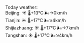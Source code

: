 Today weather:  
Beijing: ☀️ 🌡️+13°C 🌬️→0km/h  
Tianjin: ☀️ 🌡️+17°C 🌬️↘4km/h  
Shijiazhuang: ☀️ 🌡️+17°C 🌬️→7km/h  
Tangshan: ☀️ 🌡️+17°C 🌬️↘4km/h  
